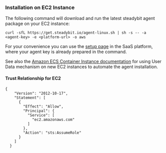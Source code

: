 ### Installation on EC2 Instance

The following command will download and run the latest steadybit agent package on your EC2 instance:

```shell
curl -sfL https://get.steadybit.io/agent-linux.sh | sh -s -- -a <agent-key> -e <platform-url> -o aws
```

For your convenience you can use the [setup page](https://platform.steadybit.io/settings/agents/setup) in the SaaS platform, where your agent key is already
prepared in the command.

See also the [Amazon ECS Container Instance documentation](https://docs.aws.amazon.com/AmazonECS/latest/developerguide/launch_container_instance.html)
for using User Data mechanism on new EC2 instances to automate the agent installation.

#### Trust Relationship for EC2

```
{
    "Version": "2012-10-17",
    "Statement": [
      {
        "Effect": "Allow",
        "Principal": {
          "Service": [
            "ec2.amazonaws.com"
          ]
        },
        "Action": "sts:AssumeRole"
      }
    ]
  }
```
